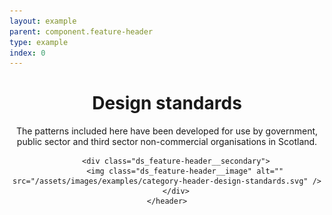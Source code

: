 ```yaml
---
layout: example
parent: component.feature-header
type: example
index: 0
---
```


<div class="ds_wrapper">
    <header class="ds_feature-header  ds_feature-header--background">
        <div class="ds_feature-header__primary">
            <h1 class="ds_feature-header__title">Design standards</h1>
            <p>The patterns included here have been developed for use by government, public sector and third sector non-commercial organisations in Scotland.</p>
        </div>

        <div class="ds_feature-header__secondary">
            <img class="ds_feature-header__image" alt="" src="/assets/images/examples/category-header-design-standards.svg" />
        </div>
    </header>
</div>
